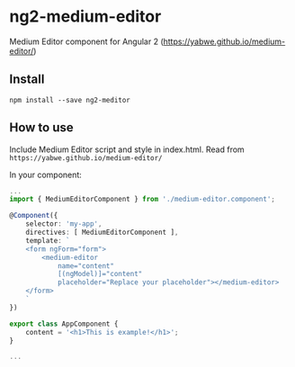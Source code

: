 # ng2-medium-editor
Medium Editor component for Angular 2 (https://yabwe.github.io/medium-editor/)

## Install

`npm install --save ng2-meditor`

## How to use

Include Medium Editor script and style in index.html. Read from `https://yabwe.github.io/medium-editor/`

In your component:

```typescript
...
import { MediumEditorComponent } from './medium-editor.component';

@Component({
    selector: 'my-app',
    directives: [ MediumEditorComponent ],
    template: `
    <form ngForm="form">
        <medium-editor
            name="content"
            [(ngModel)]="content"
            placeholder="Replace your placeholder"></medium-editor>
    </form>
    `
})

export class AppComponent {
    content = '<h1>This is example!</h1>';
}

...
```